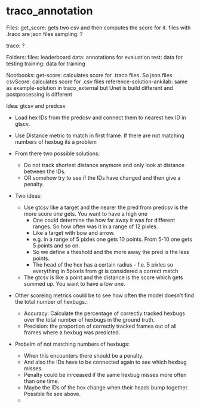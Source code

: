 # traco_annotation

Files:
get_score: gets two csv and then computes the score for it.
files with .traco are json files
sampling: ?

traco: ?

Folders: 
files:
leaderboard data: annotations for evaluation
test: data for testing
training: data for training

Nootbooks: 
get-score: calculates score for .traco files. So json files
csvScore: calculates score for .csv files
reference-solution-ankilab: same as example-solution in traco_external but Unet is build different and postprocessing is different


Idea: gtcsv and predcsv
- Load hex IDs from the predcsv and connect them to nearest hex ID in gtscv.
- Use Distance metric to match in first frame. If there are not matching numbers of hexbug its a problem
- From there two possible solutions:
  - Do not track shortest distance anymore and only look at distance between the IDs. 
  - OR somehow try to see if the IDs have changed and then give a penalty.
- Two ideas: 
  - Use gtcsv like a target and the nearer the pred from predcsv is the more score one gets. You want to have a high one
    - One could determine the how far away it was for different ranges. So how often was it in a range of 12 pixles. 
    - Like a target with bow and arrow.
    - e.g. in a range of 5 pixles one gets 10 points. From 5-10 one gets 5 points and so on.
    - So we define a theshold and the more away the pred is the less points. 
    - The head of the hex has a certain radius - f.e. 5 pixles so everything in 5pixels from gt is considered a correct match
  - The gtcsv is like a point and the distance is the score which gets summed up. You want to have a low one. 
- Other scoreing metrics could be to see how often the model doesn't find the total number of hexbugs.:
  - Accuracy: Calculate the percentage of correctly tracked hexbugs over the total number of hexbugs in the ground truth.
  - Precision: the proportion of correctly tracked frames out of all frames where a hexbug was predicted.

- Probelm of not matching numbers of hexbugs:
  - When this encounters there should be a penalty. 
  - And also the IDs have to be connected again to see which hexbug misses. 
  - Penalty could be inrceased if the same hexbug misses more often than one time.
  - Maybe the IDs of the hex change when their heads bump together. Possible fix see above.
  - 
